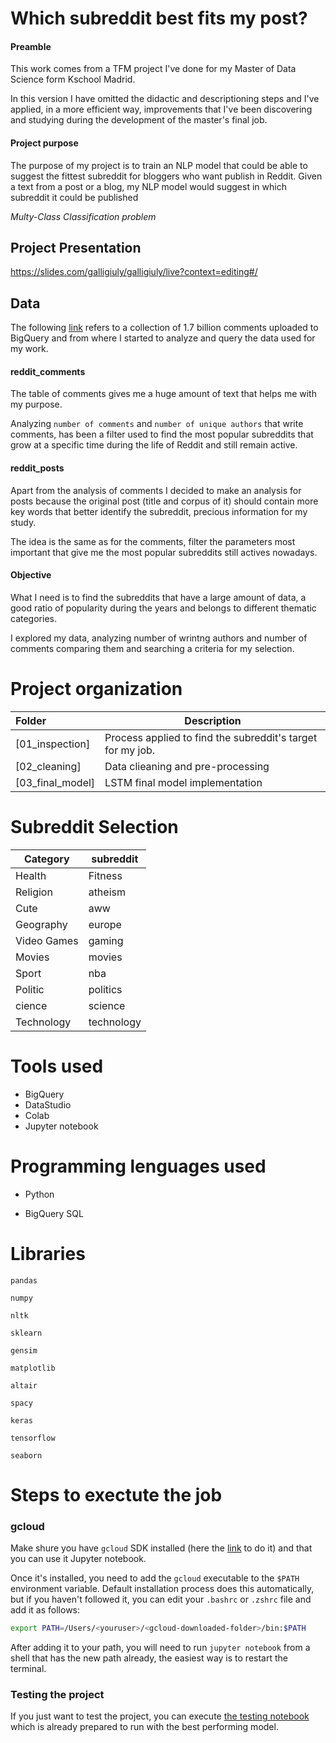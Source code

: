 # Which subreddit best fits my post?

#### Preamble

This work comes from a TFM project I've done for my Master of Data Science form Kschool Madrid. 

In this version I have omitted the didactic and descriptioning steps and I've applied, in a more efficient way, improvements that I've been discovering and studying during the development of the master's final job.



#### Project purpose

The purpose of my project is to train an NLP model that could be able to suggest the fittest subreddit for bloggers who want publish in Reddit.
Given a text from a post or a blog, my NLP model would suggest in which subreddit it could be published

_Multy-Class Classification problem_



## Project Presentation

https://slides.com/galligiuly/galligiuly/live?context=editing#/



## Data

The following [link](<https://console.cloud.google.com/bigquery?p=fh-bigquery%2F&project=reddit-254019&folder&organizationId>) refers to a collection of 1.7 billion comments uploaded to BigQuery and from where I started to analyze and query the data used for my work.

#### reddit_comments

The table of comments gives me a huge amount of text that helps me with my purpose. 

Analyzing `number of comments` and `number of unique authors` that write comments, has been a filter used to find the most popular subreddits that grow at a specific time during the life of Reddit and still remain active.

#### reddit_posts

Apart from the analysis of comments I decided to make an analysis for posts because the original post (title and corpus of it) should contain more key words that better identify the subreddit, precious information for my study.

The idea is the same as for the comments, filter the parameters most important that give me the most popular subreddits still actives nowadays.

#### Objective

What I need is to find the subreddits that have a large amount of data, a good ratio of popularity during the years and belongs to different thematic categories.

I explored my data, analyzing number of wrintng authors and number of comments comparing them and searching a criteria for my selection.

# Project organization

| Folder           | Description                                                |
| :--------------- | ---------------------------------------------------------- |
| [01_inspection]  | Process applied to find the subreddit's target for my job. |
| [02_cleaning]    | Data clieaning and pre-processing                          |
| [03_final_model] | LSTM final model implementation                            |

#### 

# Subreddit Selection

| Category    | subreddit  |
| ----------- | ---------- |
| Health      | Fitness    |
| Religion    | atheism    |
| Cute        | aww        |
| Geography   | europe     |
| Video Games | gaming     |
| Movies      | movies     |
| Sport       | nba        |
| Politic     | politics   |
| cience      | science    |
| Technology  | technology |





# Tools used

- BigQuery
- DataStudio
- Colab
- Jupyter notebook





# Programming lenguages used

- Python

- BigQuery SQL





# Libraries

`pandas`

`numpy`

`nltk`

`sklearn`

`gensim`

`matplotlib`

`altair`

`spacy`

`keras`

`tensorflow`

`seaborn`



# Steps to exectute the job

### gcloud 

Make shure you have `gcloud` SDK installed (here the [link](https://cloud.google.com/sdk/docs/quickstart-macos) to do it) and that you can use it Jupyter notebook.

Once it's installed, you need to add the `gcloud` executable to the `$PATH` environment variable.  Default installation process does this automatically, but if you haven't followed it, you can edit your `.bashrc` or `.zshrc` file and add it as follows:

```bash
export PATH=/Users/<youruser>/<gcloud-downloaded-folder>/bin:$PATH
```

After adding it to your path, you will need to run `jupyter notebook` from a shell that has the new path already, the easiest way is to restart the terminal.



### Testing the project

If you just want to test the project, you can execute [the testing notebook](https://github.com/galligiuly/TFM-Which-subreddit-best-fits-my-post/blob/master/06_contingency_plan/project_testing.ipynb) which is already prepared to run with the best performing model.
